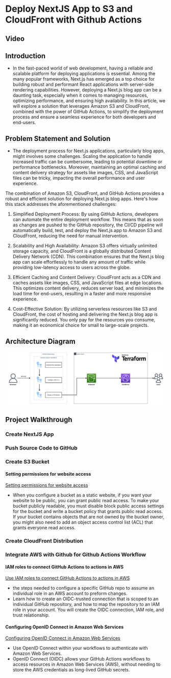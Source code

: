 # Deploy NextJS App to S3 and CloudFront with Github Actions

## Video

## Introduction

- In the fast-paced world of web development, having a reliable and scalable platform for deploying applications is essential. Among the many popular frameworks, Next.js has emerged as a top choice for building robust and performant React applications with server-side rendering capabilities. However, deploying a Next.js blog app can be a daunting task, especially when it comes to managing resources, optimizing performance, and ensuring high availability. In this article, we will explore a solution that leverages Amazon S3 and CloudFront, combined with the power of GitHub Actions, to simplify the deployment process and ensure a seamless experience for both developers and end-users.

## Problem Statement and Solution

- The deployment process for Next.js applications, particularly blog apps, might involves some challenges. Scaling the application to handle increased traffic can be cumbersome, leading to potential downtime or performance bottlenecks. Moreover, maintaining an optimal caching and content delivery strategy for assets like images, CSS, and JavaScript files can be tricky, impacting the overall performance and user experience.

The combination of Amazon S3, CloudFront, and GitHub Actions provides a robust and efficient solution for deploying Next.js blog apps. Here's how this stack addresses the aforementioned challenges:

1. Simplified Deployment Process: By using GitHub Actions, developers can automate the entire deployment workflow. This means that as soon as changes are pushed to the GitHub repository, the CI/CD pipeline will automatically build, test, and deploy the Next.js app to Amazon S3 and CloudFront, reducing the need for manual intervention.

2. Scalability and High Availability: Amazon S3 offers virtually unlimited storage capacity, and CloudFront is a globally distributed Content Delivery Network (CDN). This combination ensures that the Next.js blog app can scale effortlessly to handle any amount of traffic while providing low-latency access to users across the globe.

3. Efficient Caching and Content Delivery: CloudFront acts as a CDN and caches assets like images, CSS, and JavaScript files at edge locations. This optimizes content delivery, reduces server load, and minimizes the load time for end-users, resulting in a faster and more responsive experience.

4. Cost-Effective Solution: By utilizing serverless resources like S3 and CloudFront, the cost of hosting and delivering the Next.js blog app is significantly reduced. You only pay for the resources you consume, making it an economical choice for small to large-scale projects.

## Architecture Diagram

![Deploy NextJS App to S3 and CloudFront with Github Actions - Terraform](/architecture-diagram/deploy-nextjs-s3-cloudfront-github-actions-terraform.png)

## Project Walkthrough

### Create NextJS App

### Push Source Code to GitHub

### Create S3 Bucket

#### Setting permissions for website access

[Setting permissions for website access](https://docs.aws.amazon.com/AmazonS3/latest/userguide/WebsiteAccessPermissionsReqd.html)

- When you configure a bucket as a static website, if you want your website to be public, you can grant public read access. To make your bucket publicly readable, you must disable block public access settings for the bucket and write a bucket policy that grants public read access. If your bucket contains objects that are not owned by the bucket owner, you might also need to add an object access control list (ACL) that grants everyone read access.

### Create CloudFront Distribution

### Integrate AWS with Github for Github Actions Workflow

#### IAM roles to connect GitHub Actions to actions in AWS

[Use IAM roles to connect GitHub Actions to actions in AWS](https://aws.amazon.com/blogs/security/use-iam-roles-to-connect-github-actions-to-actions-in-aws/)

- the steps needed to configure a specific GitHub repo to assume an individual role in an AWS account to preform changes.
- Learn how to create an OIDC-trusted connection that is scoped to an individual GitHub repository, and how to map the repository to an IAM role in your account. You will create the OIDC connection, IAM role, and trust relationship.

#### Configuring OpenID Connect in Amazon Web Services

[Configuring OpenID Connect in Amazon Web Services](https://docs.github.com/en/actions/deployment/security-hardening-your-deployments/configuring-openid-connect-in-amazon-web-services)

- Use OpenID Connect within your workflows to authenticate with Amazon Web Services.
- OpenID Connect (OIDC) allows your GitHub Actions workflows to access resources in Amazon Web Services (AWS), without needing to store the AWS credentials as long-lived GitHub secrets.